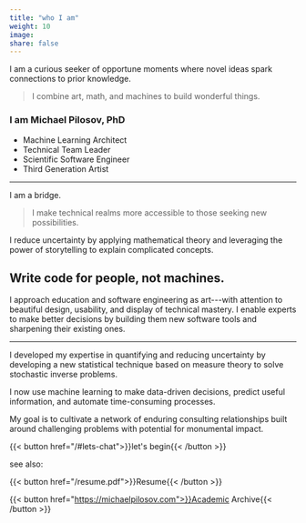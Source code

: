 ```yaml
---
title: "who I am"
weight: 10
image:
share: false
---
```


I am a curious seeker of opportune moments where novel ideas spark connections to prior knowledge.

> I combine art, math, and machines to build wonderful things.

### I am **Michael Pilosov, PhD**
- Machine Learning Architect
- Technical Team Leader
- Scientific Software Engineer
- Third Generation Artist


-----


I am a bridge.

> I make technical realms more accessible to those seeking new possibilities.

I reduce uncertainty by applying mathematical theory and leveraging the power of storytelling to explain complicated concepts.


## Write code for people, not machines.

I approach education and software engineering as art---with attention to beautiful design, usability, and display of technical mastery.
I enable experts to make better decisions by building them new software tools and sharpening their existing ones.

-----


I developed my expertise in quantifying and reducing uncertainty by developing a new statistical technique based on measure theory to solve stochastic inverse problems.

I now use machine learning to make data-driven decisions, predict useful information, and automate time-consuming processes.


My goal is to cultivate a network of enduring consulting relationships built around challenging problems with potential for monumental impact.

{{< button href="/#lets-chat">}}let's begin{{< /button >}}
<br>

see also:

{{< button href="/resume.pdf">}}Resume{{< /button >}}

{{< button href="https://michaelpilosov.com">}}Academic Archive{{< /button >}}

